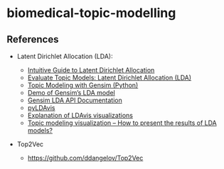 # biomedical-topic-modelling

## References

* Latent Dirichlet Allocation (LDA):
  * [Intuitive Guide to Latent Dirichlet Allocation](https://towardsdatascience.com/light-on-math-machine-learning-intuitive-guide-to-latent-dirichlet-allocation-437c81220158)
  * [Evaluate Topic Models: Latent Dirichlet Allocation (LDA)](https://towardsdatascience.com/evaluate-topic-model-in-python-latent-dirichlet-allocation-lda-7d57484bb5d0)
  * [Topic Modeling with Gensim (Python)](https://www.machinelearningplus.com/nlp/topic-modeling-gensim-python)
  * [Demo of Gensim’s LDA model](https://radimrehurek.com/gensim/auto_examples/tutorials/run_lda.html)
  * [Gensim LDA API Documentation](https://radimrehurek.com/gensim/models/ldamodel.html#gensim.models.ldamodel.LdaModel.get_document_topics)
  * [pyLDAvis](https://pyldavis.readthedocs.io/en/latest/readme.html)
  * [Explanation of LDAvis visualizations](https://cran.r-project.org/web/packages/LDAvis/vignettes/details.pdf)
  * [Topic modeling visualization – How to present the results of LDA models?](https://www.machinelearningplus.com/nlp/topic-modeling-visualization-how-to-present-results-lda-models)

* Top2Vec
  * https://github.com/ddangelov/Top2Vec
